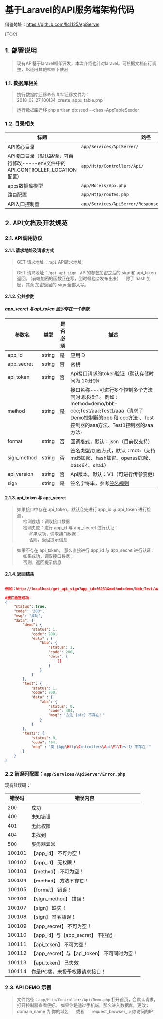 # 基于Laravel的API服务端架构代码

借鉴地址：https://github.com/flc1125/ApiServer

[TOC]

## 1. 部署说明

> 现有API基于laravel框架开发，本次介绍也针对laravel。可根据文档自行调整，以适用其他框架下使用

### 1.1. 数据库相关

> 执行数据库迁移命令 ###迁移文件为：2018_02_27_100134_create_apps_table.php

> 运行数据库迁移 php artisan db:seed --class=AppTableSeeder


### 1.2. 目录相关

|标题|路径|
|----|----|
|API核心目录|`app/Services/ApiServer/`|
|API接口目录（默认路径，可自行修改-----env文件中的 API_CONTROLLER_LOCATION 配置）|`app/Http/Controllers/Api/`|
|apps数据库模型|`app/Models/App.php`|
|路由配置|`app/Http/routes.php`|
|API入口控制器|`app/Services/ApiServer/Response/RouterController.php`|

## 2. API文档及开发规范

### 2.1. API调用协议

#### 2.1.1. 请求地址及请求方式

> GET 请求地址：`/api`   API请求地址;

> GET 请求地址：`/get_api_sign`   API的参数加密之后的 sign 和 api_token 返回。（前端加密的函数正在写，到时候也会发布出来）
    除了 hash 加密，其余 加密返回的 sign 全部大写。

#### 2.1.2. 公共参数
##### app_secret 与 api_token 至少存在一个参数
|参数名|类型|是否必须|描述|
|----|----|----|----|
|app_id|string|是|应用ID|
|app_secret|string|否|密钥|
|api_token|string|否|Api接口请求的token验证（默认存储时间为 10分钟）|
|method|string|是|接口名称---可进行多个控制多个方法同时请求操作。例如：method=demo/bbb-ccc;Test/aaa;Test1/aaa（请求了 Demo控制器的bbb 和 ccc方法 、Test控制器的aaa方法、Test1控制器的aaa方法）|
|format|string|否|回调格式，默认：json（目前仅支持）|
|sign_method|string|否|签名类型/加密方式，默认：md5（支持md5加密、hash加密、openssl加密、base64、sha1）|
|api_version|string|否|Api版本，默认：V1（可进行传参变更）|
|sign|string|是|签名字符串，参考[签名规则](#签名规则)|

#### 2.1.3. api_token 与 app_secret

> 如果接口中存在 api_token，默认会先进行 app_id 与 api_token 进行检测，<br>
 &nbsp;&nbsp;&nbsp;&nbsp;&nbsp;检测成功：调取接口数据<br>
 &nbsp;&nbsp;&nbsp;&nbsp;&nbsp;检测失败：进行 app_id 与 app_secret 进行认证：<br>
 &nbsp;&nbsp;&nbsp;&nbsp;&nbsp;&nbsp;&nbsp;&nbsp;&nbsp;&nbsp;如果成功，调取接口数据；<br>
 &nbsp;&nbsp;&nbsp;&nbsp;&nbsp;&nbsp;&nbsp;&nbsp;&nbsp;&nbsp;否则，返回提示信息
 
> 如果不存在 api_token， 那么直接进行 app_id 与 app_secret 进行认证：<br>
 &nbsp;&nbsp;&nbsp;&nbsp;&nbsp;如果成功，调取接口数据；<br>
 &nbsp;&nbsp;&nbsp;&nbsp;&nbsp;否则，返回提示信息

#### 2.1.4. 返回结果

```json

例如：http://localhost/get_api_sign?app_id=66231&method=demo/bbb;Test/aaa;Test1/aaa&sign_method=md5&app_secret=0326&sign=C0D19C39E8DFE3FDF78915718C40902E&api_version=v2

#接口验签成功：
{
    "status": true,
    "code": "200",
    "msg": "成功",
    "data": {
        "demo": {
            "status": 1,
            "code": 200,
            "data" : {
                "bbb": {
                    "status": 1,
                    "code": 200,
                    "data": {
                        []
                    }
                }
            }
        },
        "test": {
            "status": 1,
            "code": 200,
            "data" : {
                "abc": {
                    "status": 0,
                    "code": 404,
                    "msg": "方法 {abc} 不存在！"
                }
            }
        },
        "test1": {
            "status": 0,
            "code": 404,
            "msg" : "类 {App\Http\Controllers\Api\V1\Test1} 不存在！"
        }
    }
}
```


### 2.2 错误码配置：`app/Services/ApiServer/Error.php`

现有错误码：

|错误码|错误内容|
|----|----|
|200|成功|
|400|未知错误|
|401|无此权限|
|404|未找到|
|500|服务器异常|
|100101|【app_id】 不可为空！
|100102|【app_id】 无权限！
|100103|【method】 不可为空！
|100104|【method】 方法不存在！
|100105|【format】 错误！
|100106|【sign_method】 错误！
|100107|【sign】 缺失！
|100108|【sign】 签名错误！
|100109|【app_secret】 不可为空！
|100110|【app_id】与【app_secret】 不匹配！
|100111|【api_token】 不可为空！
|100112|【app_secret】与【api_token】 不可同时为空！
|100113|【api_token】 已失效！
|100114|你是PC端，未授予权限请求接口！


### 2.3. API DEMO 示例
> 文件路径：`app/Http/Controllers/Api/Demo.php`
> 打开首页，会默认请求，打开控制器查看便好。
> 如果你是通过手机端，那么进入数据库，更改：
&nbsp;&nbsp;&nbsp;&nbsp; domain_name 为 你的域名
&nbsp;&nbsp;&nbsp;&nbsp; 或者
&nbsp;&nbsp;&nbsp;&nbsp; request_browser_ip 你访问的IP
